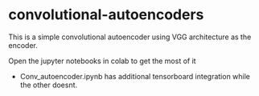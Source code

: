 # convolutional-autoencoders 

This is a simple convolutional autoencoder using VGG architecture as the encoder.

Open the jupyter notebooks in colab to get the most of it 

- Conv_autoencoder.ipynb has additional tensorboard integration while the other doesnt.

